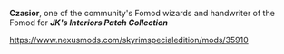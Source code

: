 **Czasior**, one of the community's Fomod wizards and handwriter of the Fomod for ***JK's Interiors Patch Collection***

https://www.nexusmods.com/skyrimspecialedition/mods/35910
